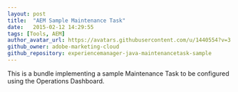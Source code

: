 ```yaml
---
layout: post
title:  "AEM Sample Maintenance Task"
date:   2015-02-12 14:29:55
tags: [Tools, AEM]
author_avatar_url: https://avatars.githubusercontent.com/u/1440554?v=3
github_owner: adobe-marketing-cloud
github_repository: experiencemanager-java-maintenancetask-sample
---
```


This is a bundle implementing a sample Maintenance Task to be configured using the Operations Dashboard.